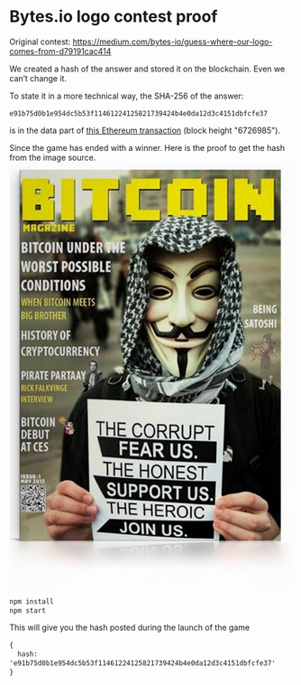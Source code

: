 # Bytes.io logo contest proof

Original contest: https://medium.com/bytes-io/guess-where-our-logo-comes-from-d79191cac414

We created a hash of the answer and stored it on the blockchain. Even we can’t change it.

To state it in a more technical way, the SHA-256 of the answer:
```
e91b75d0b1e954dc5b53f11461224125821739424b4e0da12d3c4151dbfcfe37
```
is in the data part of [this Ethereum transaction](https://etherscan.io/tx/0xdec3ec51b8308f40b8672a5f07dc97311bd695eaa1efa6259e5a3ce0b45f8113) (block height "6726985").

Since the game has ended with a winner. Here is the proof to get the hash from the image source.
[![logo-source.jpg](https://raw.githubusercontent.com/bytes-io/bytes.io-logo-contest-proof/master/logo-source.jpg)](https://raw.githubusercontent.com/bytes-io/bytes.io-logo-contest-proof/master/logo-source.jpg)

```
npm install
npm start
```

This will give you the hash posted during the launch of the game

```
{
  hash: 'e91b75d0b1e954dc5b53f11461224125821739424b4e0da12d3c4151dbfcfe37'
}
```
